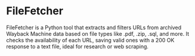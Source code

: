 # FileFetcher
FileFetcher is a Python tool that extracts and filters URLs from archived Wayback Machine data based on file types like .pdf, .zip, .sql, and more. It checks the availability of each URL, saving valid ones with a 200 OK response to a text file, ideal for research or web scraping.
